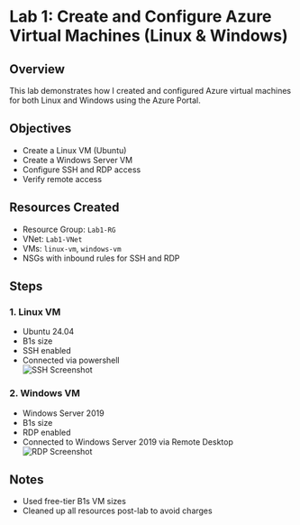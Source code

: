 # Lab 1: Create and Configure Azure Virtual Machines (Linux & Windows)

## Overview
This lab demonstrates how I created and configured Azure virtual machines for both Linux and Windows using the Azure Portal.

## Objectives
- Create a Linux VM (Ubuntu)
- Create a Windows Server VM
- Configure SSH and RDP access
- Verify remote access

## Resources Created
- Resource Group: `Lab1-RG`
- VNet: `Lab1-VNet`
- VMs: `linux-vm`, `windows-vm`
- NSGs with inbound rules for SSH and RDP

## Steps

### 1. Linux VM
- Ubuntu 24.04
- B1s size
- SSH enabled
- Connected via powershell  
![SSH Screenshot](screenshots/linux-ssh-success.png)

### 2. Windows VM
- Windows Server 2019
- B1s size
- RDP enabled
- Connected to Windows Server 2019 via Remote Desktop  
![RDP Screenshot](screenshots/windows-rdp-success.png)

## Notes
- Used free-tier B1s VM sizes
- Cleaned up all resources post-lab to avoid charges

